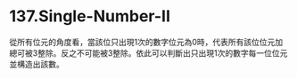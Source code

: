 # 137.Single-Number-II

從所有位元的角度看，當該位只出現1次的數字位元為0時，代表所有該位位元加總可被3整除。反之不可能被3整除。依此可以判斷出只出現1次的數字每一位位元並構造出該數。
